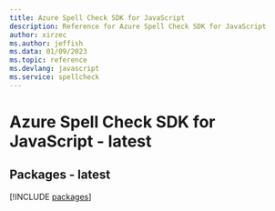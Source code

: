 ```yaml
---
title: Azure Spell Check SDK for JavaScript
description: Reference for Azure Spell Check SDK for JavaScript
author: xirzec
ms.author: jeffish
ms.data: 01/09/2023
ms.topic: reference
ms.devlang: javascript
ms.service: spellcheck
---
```

# Azure Spell Check SDK for JavaScript - latest
## Packages - latest
[!INCLUDE [packages](spell-check-index.md)]